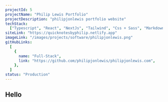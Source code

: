 ```yaml
---
projectId: 5
projectName: "Philip Lewis Portfolio"
projectDescription: "philipjonlewis portfolio website"
techStack:
  ["Typescript", "React", "NextJs", "Tailwind", "Css + Sass", "Markdown"]
siteLink: "https://quicknotesbyphilip.netlify.app"
imageLink: "/images/projects/software/philipjonlewis.png"
gitHubLinks:
  [
    {
      name: "Full-Stack",
      link: "https://github.com/philipjonlewis/philipjonlewis.com",
    },
  ]
status: "Production"
---
```


## Hello
